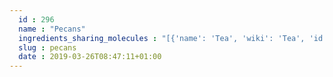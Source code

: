 ```yaml
---
  id : 296
  name : "Pecans"
  ingredients_sharing_molecules : "[{'name': 'Tea', 'wiki': 'Tea', 'id': 310, 'category': 'Plant', 'common_molecules': [8186, 5280443, 5280598, 89594, 246728, 7460, 5367719, 6054, 7284, 527, 9064, 8094, 638278, 19602, 6072, 26447, 8892, 644104, 5280511, 650, 8103, 13144, 1049, 4788, 637775, 8129, 61020, 247, 26334, 8452, 853433, 72276, 638011, 1889, 15394, 5280445, 11747, 637566, 240, 33931, 7462, 5365811, 8130, 798, 6569, 5281168, 441005, 72277, 379, 6561, 65084, 996, 637542, 441484, 8051, 12097, 7976, 107971, 5284639, 10448, 338, 7288, 8723, 12756, 11552, 79803, 1110, 6050, 6654, 5280804, 6986, 5318042, 107905, 31260, 2345, 5280863, 784, 10393, 439341, 26808, 7150, 31252, 5280343, 1549026, 126, 998, 7847, 445070, 768, 323, 1183, 9862, 5281708, 637511, 8914, 22201, 8175, 18554, 6184, 25915, 6202, 5284503, 802, 180, 72, 61503, 643941, 18827, 999, 439246, 244, 8768, 7362, 5363388, 13187, 7710, 439263, 1130, 12587, 454, 107, 878, 444539, 8063, 14896, 18635, 7858, 8857, 5315892, 11509, 7938, 8093, 65064, 643779, 6251, 439533, 11128, 7654]}, {'name': 'Soybean', 'wiki': 'Soybean', 'id': 289, 'category': 'Legume', 'common_molecules': [89594, 5280443, 5280598, 12232, 5367719, 6054, 7284, 527, 9064, 8094, 638278, 19602, 6072, 26447, 246728, 8892, 1032, 5280511, 650, 8103, 13144, 1049, 4788, 637775, 8129, 61020, 247, 26334, 8452, 853433, 638011, 1889, 15394, 5280445, 11747, 637566, 240, 33931, 7462, 5365811, 5283316, 8130, 798, 6569, 5281168, 441005, 6561, 996, 637542, 441484, 8051, 12097, 5283356, 107971, 5284639, 10448, 338, 7288, 8723, 11552, 79803, 1110, 6050, 6654, 5280804, 6986, 5318042, 3776, 31260, 2345, 5280863, 784, 10393, 439341, 26808, 7150, 31252, 5280343, 1549026, 126, 998, 7847, 445070, 768, 5363229, 323, 1183, 9862, 5281708, 637511, 8914, 22201, 8175, 18554, 7976, 25915, 6202, 5284503, 802, 180, 72, 61503, 643941, 18827, 999, 439246, 244, 8768, 7362, 5363388, 13187, 7710, 439263, 1130, 12587, 454, 107, 878, 644104, 444539, 8063, 14896, 18635, 7858, 8857, 5315892, 11509, 7938, 8093, 6184, 643779, 1616260, 6251, 439533, 11128, 7654]}, {'name': 'Potato', 'wiki': 'Potato', 'id': 373, 'category': 'Vegetable Tuber', 'common_molecules': [8186, 5280443, 5280598, 89594, 12232, 5367719, 6054, 7284, 527, 9064, 8094, 638278, 19602, 6072, 26447, 8892, 644104, 5280511, 650, 8103, 13144, 1049, 4788, 637775, 8129, 61020, 247, 26334, 8452, 853433, 72276, 638011, 1889, 15394, 5280445, 11747, 637566, 240, 33931, 5365811, 8130, 798, 6569, 441005, 72277, 379, 6561, 65084, 996, 637542, 441484, 8051, 12097, 7976, 107971, 5284639, 10448, 338, 7288, 8723, 12756, 11552, 79803, 1110, 6050, 6654, 5280804, 6986, 5318042, 107905, 31260, 2345, 5280863, 784, 10393, 439341, 26808, 7150, 31252, 5280343, 1549026, 126, 998, 7847, 445070, 768, 5363229, 323, 1183, 9862, 5281708, 637511, 8914, 22201, 8175, 6184, 25915, 6202, 5284503, 802, 180, 72, 61503, 643941, 18827, 999, 439246, 244, 8768, 7362, 5363388, 13187, 439263, 1130, 12587, 454, 107, 878, 444539, 8063, 14896, 18635, 7858, 8857, 5315892, 11509, 7938, 65064, 643779, 6251, 439533, 11128, 7654]}, {'name': 'Cocoa', 'wiki': 'Theobroma_cacao', 'id': 283, 'category': 'Seed', 'common_molecules': [89594, 5280443, 5280598, 12232, 5367719, 880, 6054, 7284, 527, 9064, 8094, 638278, 19602, 6072, 26447, 8892, 1032, 5280511, 650, 8103, 13144, 1049, 4788, 637775, 8129, 61020, 247, 26334, 8452, 853433, 72276, 638011, 1889, 15394, 5280445, 11747, 637566, 240, 33931, 5365811, 8130, 798, 6569, 441005, 72277, 379, 6561, 65084, 996, 637542, 441484, 8051, 7976, 107971, 5284639, 10448, 338, 7288, 8723, 12756, 11552, 79803, 1110, 6050, 5280804, 6986, 5318042, 3776, 31260, 2345, 5280863, 784, 10393, 439341, 26808, 7150, 31252, 5280343, 1549026, 126, 998, 7847, 445070, 768, 323, 1183, 9862, 5281708, 637511, 22201, 8175, 18554, 25915, 5284503, 802, 180, 72, 61503, 643941, 18827, 999, 439246, 244, 8768, 7362, 5363388, 13187, 7710, 439263, 12587, 454, 107, 878, 644104, 444539, 18635, 7858, 8857, 5315892, 11509, 7938, 8093, 6184, 643779, 6251, 1030, 439533, 11128, 7654]}, {'name': 'Tomato', 'wiki': 'Tomato', 'id': 364, 'category': 'Vegetable Fruit', 'common_molecules': [89594, 5280443, 5280598, 12232, 7460, 5367719, 880, 6054, 7284, 527, 9064, 8094, 638278, 19602, 6072, 26447, 5363388, 1032, 5280511, 650, 8103, 13144, 4788, 637775, 61020, 247, 8452, 853433, 72276, 638011, 1889, 15394, 5280445, 11747, 637566, 240, 33931, 5365811, 5283316, 8130, 798, 6569, 5281168, 441005, 72277, 379, 6561, 65084, 996, 637542, 441484, 12097, 107971, 5284639, 10448, 338, 7288, 8723, 12756, 11552, 79803, 1110, 6050, 6654, 6986, 5318042, 3776, 107905, 31260, 2345, 5280863, 784, 10393, 439341, 7150, 5280343, 1549026, 126, 998, 7847, 445070, 768, 323, 1183, 9862, 5281708, 637511, 8175, 18554, 6184, 6202, 5284503, 802, 180, 72, 61503, 643941, 18827, 999, 439246, 244, 8768, 7362, 13187, 7710, 439263, 1130, 12587, 454, 107, 878, 644104, 444539, 8063, 14896, 18635, 7858, 8857, 5315892, 11509, 7938, 65064, 643779, 6251, 439533, 11128, 7654]}]"
  slug : pecans
  date : 2019-03-26T08:47:11+01:00
---
```



